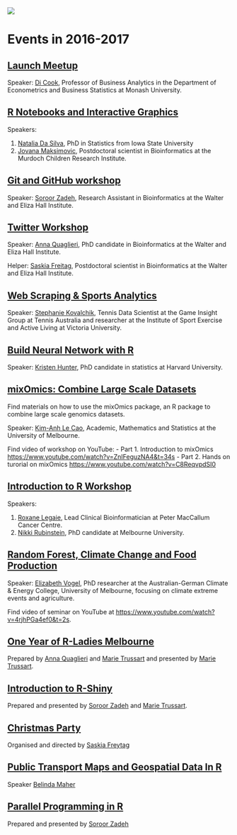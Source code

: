 
<img src="README_for_separate_repos_files/figure-markdown_github/unnamed-chunk-1-1.png" style="display: block; margin: auto;" />

Events in 2016-2017
===================

[Launch Meetup](https://github.com/R-LadiesMelbourne/2016-10-18-Launch-Meetup)
------------------------------------------------------------------------------

Speaker: [Di Cook](https://monash.edu/research/explore/en/persons/dianne-cook(be6154be-91fd-4bed-bf30-d1da98e88212).html), Professor of Business Analytics in the Department of Econometrics and Business Statistics at Monash University.

[R Notebooks and Interactive Graphics](https://github.com/R-LadiesMelbourne/2017-02-20-RNotebooksAheatmapInteractiveGraphics)
-----------------------------------------------------------------------------------------------------------------------------

Speakers:

1.  [Natalia Da Silva](http://ndasilva.public.iastate.edu/), PhD in Statistics from Iowa State University
2.  [Jovana Maksimovic](https://www.mcri.edu.au/users/dr-jovana-maksimovic), Postdoctoral scientist in Bioinformatics at the Murdoch Children Research Institute.

[Git and GitHub workshop](https://github.com/R-LadiesMelbourne/2017-04-05-Git-Workshop)
---------------------------------------------------------------------------------------

Speaker: [Soroor Zadeh](https://twitter.com/SoroorHediyeh?lang=en), Research Assistant in Bioinformatics at the Walter and Eliza Hall Institute.

[Twitter Workshop](https://github.com/R-LadiesMelbourne/2017-05-22-Twitter-Workshop)
------------------------------------------------------------------------------------

Speaker: [Anna Quaglieri](https://github.com/annaquaglieri16), PhD candidate in Bioinformatics at the Walter and Eliza Hall Institute.

Helper: [Saskia Freitag](https://twitter.com/trashystats), Postdoctoral scientist in Bioinformatics at the Walter and Eliza Hall Institute.

[Web Scraping & Sports Analytics](https://github.com/R-LadiesMelbourne/2017-06-15-Web-ScrapingAndSportsAnalytics)
-----------------------------------------------------------------------------------------------------------------

Speaker: [Stephanie Kovalchik](http://on-the-t.com/), Tennis Data Scientist at the Game Insight Group at Tennis Australia and researcher at the Institute of Sport Exercise and Active Living at Victoria University.

[Build Neural Network with R](https://github.com/R-LadiesMelbourne/2017-07-17-BuildNeuralNetwork)
-------------------------------------------------------------------------------------------------

Speaker: [Kristen Hunter](https://statistics.fas.harvard.edu/people/kristen-hunter), PhD candidate in statistics at Harvard University.

[mixOmics: Combine Large Scale Datasets](https://github.com/R-LadiesMelbourne/2017-08-22-combine-large-scale-dataset-workshop)
------------------------------------------------------------------------------------------------------------------------------

Find materials on how to use the mixOmics package, an R package to combine large scale genomics datasets.

Speaker: [Kim-Anh Le Cao](https://findanexpert.unimelb.edu.au/display/person791255), Academic, Mathematics and Statistics at the University of Melbourne.

Find video of workshop on YouTube: - Part 1. Introduction to mixOmics <https://www.youtube.com/watch?v=ZnIFeguzNA4&t=34s> - Part 2. Hands on turorial on mixOmics <https://www.youtube.com/watch?v=C8ReqvpdSI0>

[Introduction to R Workshop](https://github.com/R-LadiesMelbourne/2017-09-23-Introduction_to_R_workshop)
--------------------------------------------------------------------------------------------------------

Speakers:

1.  [Roxane Legaie](https://twitter.com/RoxaneLegaie), Lead Clinical Bioinformatician at Peter MacCallum Cancer Centre.
2.  [Nikki Rubinstein](https://twitter.com/nikkirubinstein), PhD candidate at Melbourne University.

[Random Forest, Climate Change and Food Production](https://github.com/R-LadiesMelbourne/2017-10-25-ClimateChange_and_RandomForest)
-----------------------------------------------------------------------------------------------------------------------------------

Speaker: [Elizabeth Vogel](https://twitter.com/evbln), PhD researcher at the Australian-German Climate & Energy College, University of Melbourne, focusing on climate extreme events and agriculture.

Find video of seminar on YouTube at <https://www.youtube.com/watch?v=4rjhPGa4ef0&t=2s>.

[One Year of R-Ladies Melbourne](https://github.com/R-LadiesMelbourne/2017-10-25_OneYearOfRLadiesMelbourne)
-----------------------------------------------------------------------------------------------------------

Prepared by [Anna Quaglieri](https://github.com/annaquaglieri16) and [Marie Trussart](https://www.researchgate.net/profile/Marie_Trussart) and presented by [Marie Trussart](https://www.researchgate.net/profile/Marie_Trussart).

[Introduction to R-Shiny](https://github.com/R-LadiesMelbourne/2017-11-23-Introduction-To-RShiny)
-------------------------------------------------------------------------------------------------

Prepared and presented by [Soroor Zadeh](https://github.com/soroorh) and [Marie Trussart](https://www.researchgate.net/profile/Marie_Trussart).

[Christmas Party](https://github.com/R-LadiesMelbourne/2017-12-14_Christmas-Party)
----------------------------------------------------------------------------------

Organised and directed by [Saskia Freytag](https://github.com/SaskiaFreytag)

[Public Transport Maps and Geospatial Data In R](https://github.com/R-LadiesMelbourne/2018-02-12_PublicTransportMaps_and_GeospatialDataInR)
-------------------------------------------------------------------------------------------------------------------------------------------

Speaker [Belinda Maher](https://twitter.com/mingabelle)

[Parallel Programming in R](https://github.com/R-LadiesMelbourne/2018-03-15_Parallelprogramming_in_R)
-----------------------------------------------------------------------------------------------------

Prepared and presented by [Soroor Zadeh](https://github.com/soroorh)

